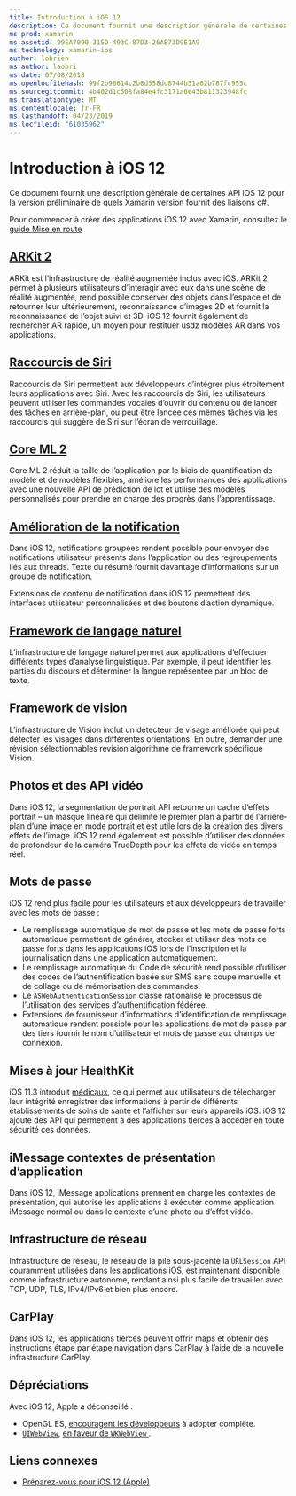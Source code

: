 ```yaml
---
title: Introduction à iOS 12
description: Ce document fournit une description générale de certaines API iOS 12 pour la version préliminaire de quels Xamarin version fournit des liaisons c#.
ms.prod: xamarin
ms.assetid: 99EA7090-315D-493C-87D3-26AB73D9E1A9
ms.technology: xamarin-ios
author: lobrien
ms.author: laobri
ms.date: 07/08/2018
ms.openlocfilehash: 99f2b98614c2b8d558dd8744b31a62b787fc955c
ms.sourcegitcommit: 4b402d1c508fa84e4fc3171a6e43b811323948fc
ms.translationtype: MT
ms.contentlocale: fr-FR
ms.lasthandoff: 04/23/2019
ms.locfileid: "61035962"
---
```

# <a name="introduction-to-ios-12"></a>Introduction à iOS 12

Ce document fournit une description générale de certaines API iOS 12 pour la version préliminaire de quels Xamarin version fournit des liaisons c#.

Pour commencer à créer des applications iOS 12 avec Xamarin, consultez le [guide Mise en route](get-started.md)

## <a name="arkit-2arkit2md"></a>[ARKit 2](arkit2.md)

ARKit est l’infrastructure de réalité augmentée inclus avec iOS. ARKit 2 permet à plusieurs utilisateurs d’interagir avec eux dans une scène de réalité augmentée, rend possible conserver des objets dans l’espace et de retourner leur ultérieurement, reconnaissance d’images 2D et fournit la reconnaissance de l’objet suivi et 3D. iOS 12 fournit également de rechercher AR rapide, un moyen pour restituer usdz modèles AR dans vos applications.

## <a name="siri-shortcutssiri-shortcutsmd"></a>[Raccourcis de Siri](siri-shortcuts.md)

Raccourcis de Siri permettent aux développeurs d’intégrer plus étroitement leurs applications avec Siri. Avec les raccourcis de Siri, les utilisateurs peuvent utiliser les commandes vocales d’ouvrir du contenu ou de lancer des tâches en arrière-plan, ou peut être lancée ces mêmes tâches via les raccourcis qui suggère de Siri sur l’écran de verrouillage.

## <a name="core-ml-2coremlmd"></a>[Core ML 2](coreml.md)

Core ML 2 réduit la taille de l’application par le biais de quantification de modèle et de modèles flexibles, améliore les performances des applications avec une nouvelle API de prédiction de lot et utilise des modèles personnalisés pour prendre en charge des progrès dans l’apprentissage.

## <a name="notification-improvementsnotificationsindexmd"></a>[Amélioration de la notification](notifications/index.md)

Dans iOS 12, notifications groupées rendent possible pour envoyer des notifications utilisateur présents dans l’application ou des regroupements liés aux threads. Texte du résumé fournit davantage d’informations sur un groupe de notification.

Extensions de contenu de notification dans iOS 12 permettent des interfaces utilisateur personnalisées et des boutons d’action dynamique.

## <a name="natural-language-frameworknatural-languagemd"></a>[Framework de langage naturel](natural-language.md)

L’infrastructure de langage naturel permet aux applications d’effectuer différents types d’analyse linguistique. Par exemple, il peut identifier les parties du discours et déterminer la langue représentée par un bloc de texte.

## <a name="vision-framework"></a>Framework de vision

L’infrastructure de Vision inclut un détecteur de visage améliorée qui peut détecter les visages dans différentes orientations. En outre, demander une révision sélectionnables révision algorithme de framework spécifique Vision.

## <a name="photo-and-video-apis"></a>Photos et des API vidéo

Dans iOS 12, la segmentation de portrait API retourne un cache d’effets portrait – un masque linéaire qui délimite le premier plan à partir de l’arrière-plan d’une image en mode portrait et est utile lors de la création des divers effets de l’image. iOS 12 rend également est possible d’utiliser des données de profondeur de la caméra TrueDepth pour les effets de vidéo en temps réel.

## <a name="passwords"></a>Mots de passe

iOS 12 rend plus facile pour les utilisateurs et aux développeurs de travailler avec les mots de passe :

- Le remplissage automatique de mot de passe et les mots de passe forts automatique permettent de générer, stocker et utiliser des mots de passe forts dans les applications iOS lors de l’inscription et la journalisation dans une application automatiquement.
- Le remplissage automatique du Code de sécurité rend possible d’utiliser des codes de l’authentification basée sur SMS sans coupe manuelle et de collage ou de mémorisation des commandes.
- Le `ASWebAuthenticationSession` classe rationalise le processus de l’utilisation des services d’authentification fédérée.
- Extensions de fournisseur d’informations d’identification de remplissage automatique rendent possible pour les applications de mot de passe par des tiers fournir le nom d’utilisateur et mots de passe aux champs de connexion.

## <a name="healthkit-updates"></a>Mises à jour HealthKit

iOS 11.3 introduit [médicaux](https://www.apple.com/healthcare/health-records/), ce qui permet aux utilisateurs de télécharger leur intégrité enregistrer des informations à partir de différents établissements de soins de santé et l’afficher sur leurs appareils iOS. iOS 12 ajoute des API qui permettent à des applications tierces à accéder en toute sécurité ces données.

## <a name="imessage-app-presentation-contexts"></a>iMessage contextes de présentation d’application

Dans iOS 12, iMessage applications prennent en charge les contextes de présentation, qui autorise les applications à exécuter comme application iMessage normal ou dans le contexte d’une photo ou d’effet vidéo.

## <a name="network-framework"></a>Infrastructure de réseau

Infrastructure de réseau, le réseau de la pile sous-jacente la `URLSession` API couramment utilisées dans les applications iOS, est maintenant disponible comme infrastructure autonome, rendant ainsi plus facile de travailler avec TCP, UDP, TLS, IPv4/IPv6 et bien plus encore.

## <a name="carplay"></a>CarPlay

Dans iOS 12, les applications tierces peuvent offrir maps et obtenir des instructions étape par étape navigation dans CarPlay à l’aide de la nouvelle infrastructure CarPlay.

## <a name="deprecations"></a>Dépréciations

Avec iOS 12, Apple a déconseillé :

- OpenGL ES, [encouragent les développeurs](https://developer.apple.com/ios/whats-new/) à adopter complète.
- [`UIWebView`](xref:UIKit.UIWebView), [en faveur de `WKWebView` ](https://developer.apple.com/documentation/webkit/wkwebview?language=objc).

## <a name="related-links"></a>Liens connexes

- [Préparez-vous pour iOS 12 (Apple)](https://developer.apple.com/ios/)

